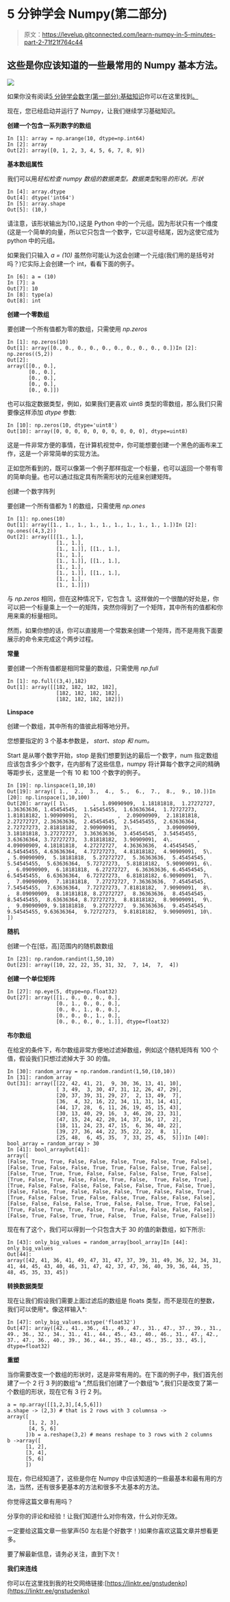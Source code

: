 # 5 分钟学会 Numpy(第二部分)

> 原文：<https://levelup.gitconnected.com/learn-numpy-in-5-minutes-part-2-71f21f764c44>

## 这些是你应该知道的一些最常用的 Numpy 基本方法。

![](img/06670dda55d047dc57cc7b88fffc79ee.png)

如果你没有阅读[5 分钟学会数字(第一部分):基础知识](/learn-numpy-in-5-minutes-a-day-or-less-part-one-the-basics-230b9d8e8f6c)你可以在这里找到[。](/learn-numpy-in-5-minutes-a-day-or-less-part-one-the-basics-230b9d8e8f6c)

现在，您已经启动并运行了 Numpy，让我们继续学习基础知识。

**创建一个包含一系列数字的数组**

```
In [1]: array = np.arange(10, dtype=np.int64)
In [2]: array
Out[2]: array([0, 1, 2, 3, 4, 5, 6, 7, 8, 9])
```

**基本数组属性**

我们可以用*轻松检查 numpy 数组的数据类型。数据类型*和带*的形状。形状*

```
In [4]: array.dtype
Out[4]: dtype('int64')
In [5]: array.shape
Out[5]: (10,)
```

请注意，该形状输出为(10，)这是 Python 中的一个元组。因为形状只有一个维度(这是一个简单的向量，所以它只包含一个数字，它以逗号结尾，因为这使它成为 python 中的元组。

如果我们只输入 *a = (10)* 虽然你可能认为这会创建一个元组(我们用的是括号对吗？)它实际上会创建一个 int，看看下面的例子。

```
In [6]: a = (10)
In [7]: a
Out[7]: 10
In [8]: type(a)
Out[8]: int
```

**创建一个零数组**

要创建一个所有值都为零的数组，只需使用 *np.zeros*

```
In [1]: np.zeros(10)
Out[1]: array([0., 0., 0., 0., 0., 0., 0., 0., 0., 0.])In [2]: np.zeros((5,2))
Out[2]:
array([[0., 0.],
       [0., 0.],
       [0., 0.],
       [0., 0.],
       [0., 0.]])
```

也可以指定数据类型，例如，如果我们更喜欢 uint8 类型的零数组，那么我们只需要像这样添加 *dtype* 参数:

```
In [10]: np.zeros(10, dtype='uint8')
Out[10]: array([0, 0, 0, 0, 0, 0, 0, 0, 0, 0], dtype=uint8)
```

这是一件非常方便的事情，在计算机视觉中，你可能想要创建一个黑色的画布来工作，这是一个非常简单的实现方法。

正如您所看到的，既可以像第一个例子那样指定一个标量，也可以返回一个带有零的简单向量。也可以通过指定具有所需形状的元组来创建矩阵。

创建一个数字阵列

要创建一个所有值都为 1 的数组，只需使用 *np.ones*

```
In [1]: np.ones(10)
Out[1]: array([1., 1., 1., 1., 1., 1., 1., 1., 1., 1.])In [2]: np.ones((4,3,2))
Out[2]: array([[[1., 1.],
                [1., 1.],
                [1., 1.]], [[1., 1.],
                [1., 1.],
                [1., 1.]], [[1., 1.],
                [1., 1.],
                [1., 1.]], [[1., 1.],
                [1., 1.],
                [1., 1.]]])
```

与 *np.zeros* 相同，但在这种情况下，它包含 1。这样做的一个很酷的好处是，你可以把一个标量乘上一个一的矩阵，突然你得到了一个矩阵，其中所有的值都和你用来乘的标量相同。

然而，如果你想的话，你可以直接用一个常数来创建一个矩阵，而不是用我下面要展示的命令来完成这个两步过程。

**常量**

要创建一个所有值都是相同常量的数组，只需使用 *np.full*

```
In [1]: np.full((3,4),182)
Out[1]: array([[182, 182, 182, 182],
                [182, 182, 182, 182], 
                [182, 182, 182, 182]])
```

**Linspace**

创建一个数组，其中所有的值彼此相等地分开。

您想要指定的 3 个基本参数是， *start、stop 和 num。*

Start 是从哪个数字开始，stop 是我们想要到达的最后一个数字，num 指定数组应该包含多少个数字，在内部有了这些信息，numpy 将计算每个数字之间的精确等距步长，这里是一个有 10 和 100 个数字的例子。

```
In [19]: np.linspace(1,10,10)
Out[19]: array([ 1.,  2.,  3.,  4.,  5.,  6.,  7.,  8.,  9., 10.])In [20]: np.linspace(1,10,100)
Out[20]: array([ 1\.        ,  1.09090909,  1.18181818,  1.27272727, 1.36363636, 1.45454545,  1.54545455,  1.63636364,  1.72727273,  1.81818182, 1.90909091,  2\.        ,  2.09090909,  2.18181818,  2.27272727, 2.36363636,  2.45454545,  2.54545455,  2.63636364,  2.72727273, 2.81818182,  2.90909091,  3\.        ,  3.09090909,  3.18181818, 3.27272727,  3.36363636,  3.45454545,  3.54545455,  3.63636364, 3.72727273,  3.81818182,  3.90909091,  4\.        ,  4.09090909, 4.18181818,  4.27272727,  4.36363636,  4.45454545,  4.54545455, 4.63636364,  4.72727273,  4.81818182,  4.90909091,  5\.        , 5.09090909,  5.18181818,  5.27272727,  5.36363636,  5.45454545, 5.54545455,  5.63636364,  5.72727273,  5.81818182,  5.90909091, 6\.        ,  6.09090909,  6.18181818,  6.27272727,  6.36363636, 6.45454545,  6.54545455,  6.63636364,  6.72727273,  6.81818182, 6.90909091,  7\.        ,  7.09090909,  7.18181818,  7.27272727, 7.36363636,  7.45454545,  7.54545455,  7.63636364,  7.72727273, 7.81818182,  7.90909091,  8\.       ,  8.09090909,  8.18181818, 8.27272727,  8.36363636,  8.45454545,  8.54545455,  8.63636364, 8.72727273,  8.81818182,  8.90909091,  9\.        ,  9.09090909, 9.18181818,  9.27272727,  9.36363636,  9.45454545,  9.54545455, 9.63636364,  9.72727273,  9.81818182,  9.90909091, 10\.        ])
```

**随机**

创建一个在[低，高]范围内的随机数数组

```
In [23]: np.random.randint(1,50,10)
Out[23]: array([10, 22, 22, 35, 31, 32,  7, 14,  7,  4])
```

**创建一个单位矩阵**

```
In [27]: np.eye(5, dtype=np.float32)
Out[27]: array([[1., 0., 0., 0., 0.],
                [0., 1., 0., 0., 0.],
                [0., 0., 1., 0., 0.],
                [0., 0., 0., 1., 0.],
                [0., 0., 0., 0., 1.]], dtype=float32)
```

**布尔数组**

在给定的条件下，布尔数组非常方便地过滤掉数组，例如这个随机矩阵有 100 个值，假设我们只想过滤掉大于 30 的值。

```
In [30]: random_array = np.random.randint(1,50,(10,10))
In [31]: random_array
Out[31]: array([[22, 42, 41, 21,  9, 30, 36, 13, 41, 10],
                [ 3, 49,  3, 30, 47, 31, 12, 26, 47, 29], 
                [20, 37, 39, 31, 29, 27,  2, 13, 49,  7], 
                [36,  4, 32, 16, 22, 34, 11, 31, 14, 41],
                [44, 17, 28,  6, 11, 26, 19, 45, 15, 43],
                [30, 13, 40, 29, 16,  3, 46, 20, 23, 31],
                [47, 15, 24, 42, 20, 14, 37, 16, 17,  2],
                [18, 11, 24, 23, 47, 15,  6, 36, 40, 22],
                [39, 27, 36, 44, 22, 35, 22, 22,  8,  1],
                [25, 48,  6, 45, 35,  7, 33, 25, 45,  5]])In [40]: bool_array = random_array > 30
In [41]: bool_arrayOut[41]:
array([
[False, True, True, False, False, False, True, False, True, False],[False, True, False, False, True, True, False, False, True, False],[False, True, True, True, False, False, False, False, True, False],
[True, False, True, False, False, True, False,  True, False, True],
[True, False, False, False, False, False, False, True, False, True],
[False, False, True, False, False, False, True, False, False, True],
[True, False, False, True, False, False, True, False, False, False],
[False, False, False, False, True, False, False, True, True, False],
[True, False, True, True, False,  True, False, False, False, False],
[False, True, False, True, True, False,  True, False, True, False]])
```

现在有了这个，我们可以得到一个只包含大于 30 的值的新数组，如下所示:

```
In [43]: only_big_values = random_array[bool_array]In [44]: only_big_values
Out[44]: 
array([42, 41, 36, 41, 49, 47, 31, 47, 37, 39, 31, 49, 36, 32, 34, 31, 41, 44, 45, 43, 40, 46, 31, 47, 42, 37, 47, 36, 40, 39, 36, 44, 35, 48, 45, 35, 33, 45])
```

**转换数据类型**

现在让我们假设我们需要上面过滤后的数组是 floats 类型，而不是现在的整数，我们可以使用*。像这样输入*:

```
In [47]: only_big_values.astype('float32')
Out[47]: array([42., 41., 36., 41., 49., 47., 31., 47., 37., 39., 31., 49., 36., 32., 34., 31., 41., 44., 45., 43., 40., 46., 31., 47., 42., 37., 47., 36., 40., 39., 36., 44., 35., 48., 45., 35., 33., 45.], dtype=float32)
```

**重塑**

当你需要改变一个数组的形状时，这是非常有用的。在下面的例子中，我们首先创建了一个 2 行 3 列的数组“a ”,然后我们创建了一个数组“b ”,我们只是改变了第一个数组的形状，现在它有 3 行 2 列。

```
a = np.array([[1,2,3],[4,5,6]])
a.shape -> (2,3) # that is 2 rows with 3 columnsa ->
array([
       [1, 2, 3],
       [4, 5, 6]
      ])b = a.reshape(3,2) # means reshape to 3 rows with 2 columns
b ->array([
      [1, 2],
      [3, 4], 
      [5, 6]
      ])
```

现在，你已经知道了，这些是你在 Numpy 中应该知道的一些最基本和最有用的方法，当然，还有很多更基本的方法和很多不太基本的方法。

你觉得这篇文章有用吗？

分享你的评论和经验！让我们知道什么对你有效，什么对你无效。

一定要给这篇文章一些掌声(50 左右是个好数字！)如果你喜欢这篇文章并想看更多。

要了解最新信息，请务必关注，直到下次！

**我们来连线**

你可以在这里找到我的社交网络链接:[https://linktr.ee/gnstudenko](https://linktr.ee/gnstudenko)